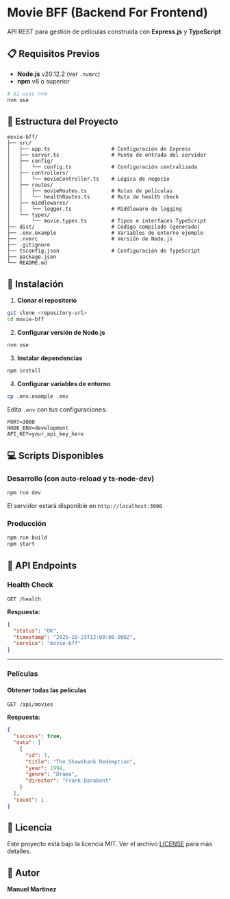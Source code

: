 # Movie BFF (Backend For Frontend)

API REST para gestión de películas construida con **Express.js** y **TypeScript**

## 📋 Requisitos Previos

- **Node.js** v20.12.2 (ver `.nvmrc`)
- **npm** v8 o superior

```bash
# Si usas nvm
nvm use
```

## 📁 Estructura del Proyecto

```
movie-bff/
├── src/
│   ├── app.ts                    # Configuración de Express
│   ├── server.ts                 # Punto de entrada del servidor
│   ├── config/
│   │   └── config.ts             # Configuración centralizada
│   ├── controllers/
│   │   └── movieController.ts    # Lógica de negocio
│   ├── routes/
│   │   ├── movieRoutes.ts        # Rutas de películas
│   │   └── healthRoutes.ts       # Ruta de health check
│   ├── middlewares/
│   │   └── logger.ts             # Middleware de logging
│   └── types/
│       └── movie.types.ts        # Tipos e interfaces TypeScript
├── dist/                         # Código compilado (generado)
├── .env.example                  # Variables de entorno ejemplo
├── .nvmrc                        # Versión de Node.js
├── .gitignore
├── tsconfig.json                 # Configuración de TypeScript
├── package.json
└── README.md
```

## 🚀 Instalación

1. **Clonar el repositorio**
```bash
git clone <repository-url>
cd movie-bff
```

2. **Configurar versión de Node.js**
```bash
nvm use
```

3. **Instalar dependencias**
```bash
npm install
```

4. **Configurar variables de entorno**
```bash
cp .env.example .env
```

Edita `.env` con tus configuraciones:
```env
PORT=3000
NODE_ENV=development
API_KEY=your_api_key_here
```

## 💻 Scripts Disponibles

### Desarrollo (con auto-reload y ts-node-dev)
```bash
npm run dev
```
El servidor estará disponible en `http://localhost:3000`

### Producción
```bash
npm run build
npm start
```

## 📍 API Endpoints

### Health Check
```http
GET /health
```
**Respuesta:**
```json
{
  "status": "OK",
  "timestamp": "2025-10-23T12:00:00.000Z",
  "service": "movie-bff"
}
```

---

### Películas

#### Obtener todas las películas
```http
GET /api/movies
```
**Respuesta:**
```json
{
  "success": true,
  "data": [
    {
      "id": 1,
      "title": "The Shawshank Redemption",
      "year": 1994,
      "genre": "Drama",
      "director": "Frank Darabont"
    }
  ],
  "count": 1
}
```


## 📄 Licencia

Este proyecto está bajo la licencia MIT. Ver el archivo [LICENSE](LICENSE) para más detalles.

## 👤 Autor

**Manuel Martinez**

